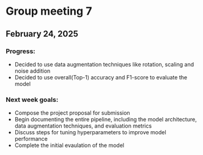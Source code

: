 # Group meeting 7

## February 24, 2025

### Progress:

- Decided to use data augmentation techniques like rotation, scaling and noise addition
- Decided to use overall(Top-1) accuracy and F1-score to evaluate the model

### Next week goals:

- Compose the project proposal for submission
- Begin documenting the entire pipeline, including the model architecture, data augmentation techniques, and evaluation metrics
- Discuss steps for tuning hyperparameters to improve model performance
- Complete the initial evaulation of the model
